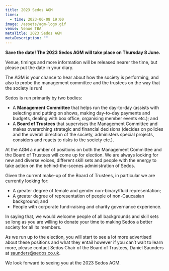 ```yaml
---
title: 2023 Sedos AGM
times:
  - time: 2023-06-08 19:00
image: /assets/agm-logo.gif
venue: Venue TBA
metaTitle: 2023 Sedos AGM
metaDescription: ""
---
```

**Save the date! The 2023 Sedos AGM will take place on Thursday 8 June.** 

Venue, timings and more information will be released nearer the time, but please put the date in your diary.

The AGM is your chance to hear about how the society is performing, and also to probe the management committee and the trustees on the way that the society is run!

Sedos is run primarily by two bodies: 

* A **Management Committee** that helps run the day-to-day (assists with selecting and putting on shows, making day-to-day payments and budgets, dealing with box office, organising member events etc.); and
* A **Board of Trustees** that supervises the Management Committee and makes overarching strategic and financial decisions (decides on policies and the overall direction of the society, administers special projects, considers and reacts to risks to the society etc.).

At the AGM a number of positions on both the Management Committee and the Board of Trustees will come up for election. We are always looking for new and diverse voices, different skill sets and people with the energy to take action on the behind-the-scenes administration of Sedos.

Given the current make-up of the Board of Trustees, in particular we are currently looking for:

* A greater degree of female and gender non-binary/fluid representation;
* A greater degree of representation of people of non-Caucasian background; and
* People with corporate fund-raising and charity governance experience.

In saying that, we would welcome people of all backgrounds and skill sets so long as you are willing to donate your time to making Sedos a better society for all its members.

As we run up to the election, you will start to see a lot more advertised about these positions and what they entail however if you can’t wait to learn more, please contact Sedos Chair of the Board of Trustees, Daniel Saunders at [saunders@sedos.co.uk](mailto:saunders@sedos.co.uk).

We look forward to seeing you at the 2023 Sedos AGM.